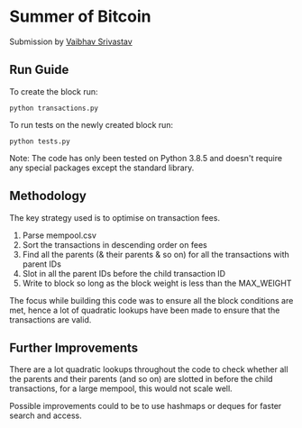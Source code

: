 # Summer of Bitcoin

Submission by [Vaibhav Srivastav](https://de.linkedin.com/in/vaibhavs10 "Vaibhav's LinkedIn")

## Run Guide

To create the block run:
```
python transactions.py
```
To run tests on the newly created block run:
```
python tests.py
```

Note: The code has only been tested on Python 3.8.5 and doesn't require any special packages except the standard library.

## Methodology

The key strategy used is to optimise on transaction fees.
1. Parse mempool.csv
2. Sort the transactions in descending order on fees
3. Find all the parents (& their parents & so on) for all the transactions with parent IDs
4. Slot in all the parent IDs before the child transaction ID
5. Write to block so long as the block weight is less than the MAX_WEIGHT

The focus while building this code was to ensure all the block conditions are met, hence a lot of quadratic lookups have been made to ensure that the transactions are valid.

## Further Improvements

There are a lot quadratic lookups throughout the code to check whether all the parents and their parents (and so on) are slotted in before the child transactions, for a large mempool, this would not scale well.

Possible improvements could to be to use hashmaps or deques for faster search and access.
